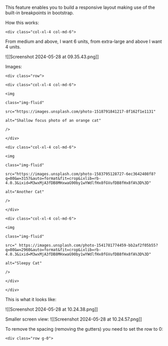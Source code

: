 
This feature enables you to build a responsive layout making use of the built-in breakpoints in bootstrap.

How this works:
```
<div class="col-xl-4 col-md-6">
```

From medium and above, I want 6 units, from extra-large and above I want 4 units.

![[Screenshot 2024-05-28 at 09.35.43.png]]


Images:
```
<div class="row">

<div class="col-xl-4 col-md-6">

<img

class="img-fluid"

src="https://images.unsplash.com/photo-1518791841217-8f162f1e1131"

alt="Shallow focus photo of an orange cat"

/>

</div>

<div class="col-xl-4 col-md-6">

<img

class="img-fluid"

src="https://images.unsplash.com/photo-1583795128727-6ec3642408f8?q=80&w=3157&auto=format&fit=crop&ixlib=rb-4.0.3&ixid=M3wxMjA3fDB8MHxwaG90by1wYWdlfHx8fGVufDB8fHx8fA%3D%3D"

alt="Another Cat"

/>

</div>

<div class="col-xl-4 col-md-6">

<img

class="img-fluid"

src=" https://images.unsplash.com/photo-1541781774459-bb2af2f05b55?q=80&w=2960&auto=format&fit=crop&ixlib=rb-4.0.3&ixid=M3wxMjA3fDB8MHxwaG90by1wYWdlfHx8fGVufDB8fHx8fA%3D%3D"

alt="Sleepy Cat"

/>

</div>

</div>
```


This is what it looks like:

![[Screenshot 2024-05-28 at 10.24.38.png]]


Smaller screen view:
![[Screenshot 2024-05-28 at 10.24.57.png]]


To remove the spacing (removing the gutters) you need to set the row to 0:

```
<div class="row g-0">
```